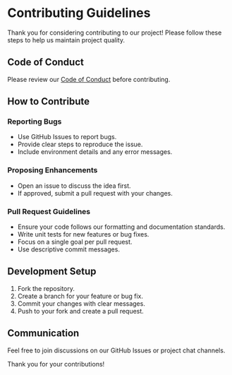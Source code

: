 # Contributing Guidelines

Thank you for considering contributing to our project! Please follow these steps to help us maintain project quality.

## Code of Conduct

Please review our [Code of Conduct](CODE_OF_CONDUCT.md) before contributing.

## How to Contribute

### Reporting Bugs

- Use GitHub Issues to report bugs.
- Provide clear steps to reproduce the issue.
- Include environment details and any error messages.

### Proposing Enhancements

- Open an issue to discuss the idea first.
- If approved, submit a pull request with your changes.

### Pull Request Guidelines

- Ensure your code follows our formatting and documentation standards.
- Write unit tests for new features or bug fixes.
- Focus on a single goal per pull request.
- Use descriptive commit messages.

## Development Setup

1. Fork the repository.
2. Create a branch for your feature or bug fix.
3. Commit your changes with clear messages.
4. Push to your fork and create a pull request.

## Communication

Feel free to join discussions on our GitHub Issues or project chat channels.

Thank you for your contributions!
